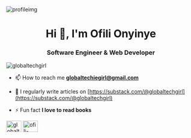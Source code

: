 <img alt="profileimg" src="https://s3.amazonaws.com/shecodesio-production/uploads/files/000/144/060/original/Beige_and_Brown_Minimalist_Fashion_Designer_Twitter_Header.png?1726616758">

<h1 align="center">Hi 👋, I'm Ofili Onyinye</h1>
<h3 align="center">Software Engineer & Web Developer</h3>

<p align="left"> <img src="https://komarev.com/ghpvc/?username=globaltechgirl&label=Profile%20views&color=0e75b6&style=flat" alt="globaltechgirl" /> </p>

- 📫 How to reach me **globaltechiegirl@gmail.com**

- 📝 I regularly write articles on [https://substack.com/@globaltechgirl](https://substack.com/@globaltechgirl)

- ⚡ Fun fact **I love to read books**

<p align="left">
<a href="https://twitter.com/globaltechgirl" target="blank"><img align="center" src="https://raw.githubusercontent.com/rahuldkjain/github-profile-readme-generator/master/src/images/icons/Social/twitter.svg" alt="globaltechgirl" height="30" width="40" /></a>
<a href="https://linkedin.com/in/globaltechgirl" target="blank"><img align="center" src="https://raw.githubusercontent.com/rahuldkjain/github-profile-readme-generator/master/src/images/icons/Social/linked-in-alt.svg" alt="ofili-onyinye" height="30" width="40" /></a>
</p>
